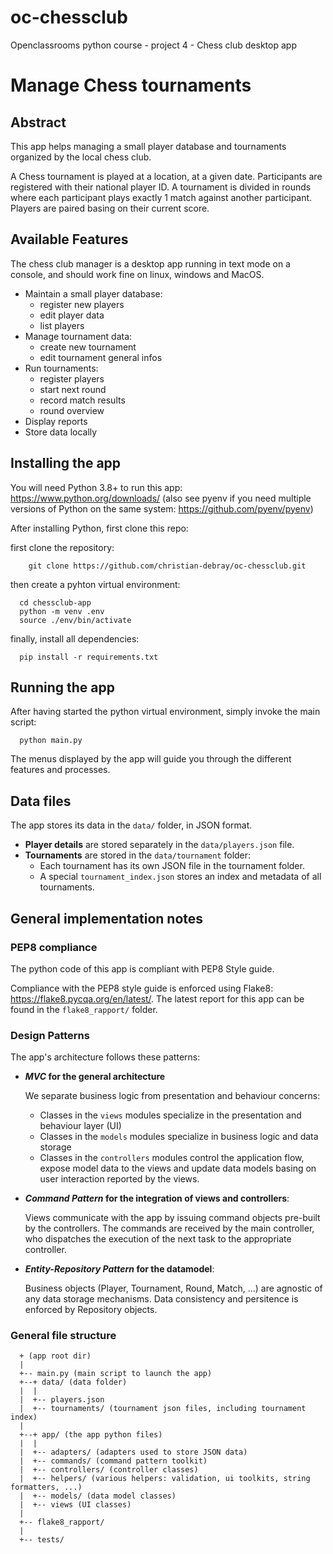 # oc-chessclub
Openclassrooms python course - project 4 - Chess club desktop app

Manage Chess tournaments
========================

## Abstract
This app helps managing a small player database and tournaments organized
by the local chess club.

A Chess tournament is played at a location, at a given date.
Participants are registered with their national player ID.
A tournament is divided in rounds where each participant plays exactly 1 match against
another participant. Players are paired basing on their current score.

## Available Features

 The chess club manager is a desktop app running in text mode on a console, and should work fine on linux,
 windows and MacOS.

  - Maintain a small player database:
    - register new players
    - edit player data
    - list players
  - Manage tournament data:
    - create new tournament
    - edit tournament general infos
  - Run tournaments:
    - register players
    - start next round
    - record match results
    - round overview
  - Display reports
  - Store data locally

## Installing the app

You will need Python 3.8+ to run this app: https://www.python.org/downloads/
(also see pyenv if you need multiple versions of Python on the same system: https://github.com/pyenv/pyenv)

After installing Python, first clone this repo:


first clone the repository:
```
    git clone https://github.com/christian-debray/oc-chessclub.git
```

then create a pyhton virtual environment:
```
  cd chessclub-app
  python -m venv .env
  source ./env/bin/activate
```

finally, install all dependencies:
```
  pip install -r requirements.txt
```

## Running the app

After having started the python virtual environment, simply invoke the main script:

```
  python main.py
```

The menus displayed by the app will guide you through the different features and processes.

## Data files

The app stores its data in the `data/` folder, in JSON format.

  - **Player details** are stored separately in the `data/players.json` file.
  - **Tournaments** are stored in the `data/tournament` folder:
     - Each tournament has its own JSON file in the tournament folder.
     - A special `tournament_index.json` stores an index and metadata of all tournaments.

## General implementation notes

### PEP8 compliance
The python code of this app is compliant with PEP8 Style guide.

Compliance with the PEP8 style guide is enforced using Flake8: https://flake8.pycqa.org/en/latest/.
The latest report for this app can be found in the `flake8_rapport/` folder.

 ### Design Patterns

 The app's architecture follows these patterns:

  - ***MVC* for the general architecture**

    We separate business logic from presentation and behaviour concerns:
      - Classes in the `views` modules specialize in the presentation and behaviour layer (UI)
      - Classes in the `models` modules specialize in business logic and data storage
      - Classes in the `controllers` modules control the application flow, expose model data
      to the views and update data models basing on user interaction reported by the views.

  - ***Command Pattern* for the integration of views and controllers**:

    Views communicate with the app by issuing command objects pre-built by the controllers.
    The commands are received by the main controller, who dispatches the execution of the next
    task to the appropriate controller.

  - ***Entity-Repository Pattern* for the datamodel**:

     Business objects (Player, Tournament, Round, Match, ...) are agnostic of any data storage mechanisms.
     Data consistency and persitence is enforced by Repository objects.

### General file structure
```
  + (app root dir)
  |
  +-- main.py (main script to launch the app)
  +--+ data/ (data folder)
  |  |
  |  +-- players.json
  |  +-- tournaments/ (tournament json files, including tournament index)
  |
  +--+ app/ (the app python files)
  |  |
  |  +-- adapters/ (adapters used to store JSON data)
  |  +-- commands/ (command pattern toolkit)
  |  +-- controllers/ (controller classes)
  |  +-- helpers/ (various helpers: validation, ui toolkits, string formatters, ...)
  |  +-- models/ (data model classes)
  |  +-- views (UI classes)
  |   
  +-- flake8_rapport/
  |
  +-- tests/
```